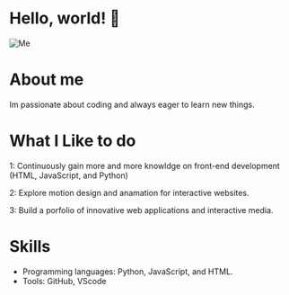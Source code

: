 # Hello, world! 👋
![Me](https://github.com/user-attachments/assets/9a06943c-d335-40a5-8540-ffad8ea84439)

# About me 
Im passionate about coding and always eager to learn new things.

# What I Like to do 
1: Continuously gain more and more knowldge on front-end development (HTML, JavaScript, and Python)

2: Explore motion design and anamation for interactive websites.

3: Build a porfolio of innovative web applications and interactive media. 

# Skills 
- Programming languages: Python, JavaScript, and HTML.
- Tools: GitHub, VScode 



